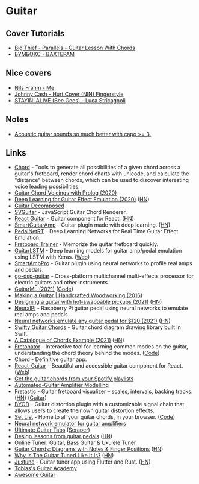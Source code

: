 # Guitar

## Cover Tutorials

- [Big Thief - Parallels - Guitar Lesson With Chords](https://www.youtube.com/watch?v=aidxwUYb91Q)
- [БУМБОКС - ВАХТЕРАМ](https://www.youtube.com/watch?v=ot7KvOhLNgk)

## Nice covers

- [Nils Frahm - Me](https://www.youtube.com/watch?v=3hHB4YhnATQ)
- [Johnny Cash - Hurt Cover (NIN) Fingerstyle](https://www.youtube.com/watch?v=8LU-kq19V3Y)
- [STAYIN’ ALIVE (Bee Gees) - Luca Stricagnoli](https://www.youtube.com/watch?v=buH9qCgK_Qk)

## Notes

- [Acoustic guitar sounds so much better with capo >= 3.](https://twitter.com/dan_abramov/status/1537084269486559232)

## Links

- [Chord](https://github.com/pcorey/chord) - Tools to generate all possibilities of a given chord across a guitar's fretboard, render chord charts with unicode, and calculate the "distance" between chords, which can be used to discover interesting voice leading possibilities.
- [Guitar Chord Voicings with Prolog (2020)](http://www.petecorey.com/blog/2020/04/21/guitar-chord-voicings-with-prolog/)
- [Deep Learning for Guitar Effect Emulation (2020)](https://teddykoker.com/2020/05/deep-learning-for-guitar-effect-emulation/) ([HN](https://news.ycombinator.com/item?id=23141191))
- [Guitar Decomposed](https://bartoszmilewski.com/2020/05/24/guitar-decomposed-1-weird-logic-behind-tuning/)
- [SVGuitar](https://github.com/omnibrain/svguitar) - JavaScript Guitar Chord Renderer.
- [React Guitar](https://react-guitar.com/) - Guitar component for React. ([HN](https://news.ycombinator.com/item?id=23921478))
- [SmartGuitarAmp](https://github.com/keyth72/SmartGuitarAmp) - Guitar plugin made with deep learning. ([HN](https://news.ycombinator.com/item?id=24740266))
- [PedalNetRT](https://github.com/keyth72/PedalNetRT) - Deep Learning Networks for Real Time Guitar Effect Emulation.
- [Fretboard Trainer](https://fretboard-trainer.netlify.app/) - Memorize the guitar fretboard quickly.
- [GuitarLSTM](https://github.com/GuitarML/GuitarLSTM) - Deep learning models for guitar amp/pedal emulation using LSTM with Keras. ([Web](https://guitarml.com/))
- [SmartAmpPro](https://github.com/GuitarML/SmartAmpPro) - Guitar plugin using neural networks to profile real amps and pedals.
- [go-dsp-guitar](https://github.com/andrepxx/go-dsp-guitar) - Cross-platform multichannel multi-effects processor for electric guitars and other instruments.
- [GuitarML (2021)](https://blog.zakjost.com/post/guitarml/) ([Code](https://github.com/GuitarML/SmartGuitarAmp))
- [Making a Guitar | Handcrafted Woodworking (2016)](https://www.youtube.com/watch?v=sAeXskZHC2o)
- [Designing a guitar with hot-swappable pickups (2021)](https://www.staycaffeinated.com/2021/05/02/designing-a-guitar-with-hot-swappable-pickups) ([HN](https://news.ycombinator.com/item?id=27017176))
- [NeuralPi](https://github.com/GuitarML/NeuralPi) - Raspberry Pi guitar pedal using neural networks to emulate real amps and pedals.
- [Neural networks emulate any guitar pedal for $120 (2021)](https://hackaday.com/2021/05/30/neural-networks-emulate-any-guitar-pedal-for-120/) ([HN](https://news.ycombinator.com/item?id=27342509))
- [Swifty Guitar Chords](https://github.com/BeauNouvelle/SwiftyGuitarChords) - Guitar chord diagram drawing library built in Swift.
- [A Catalogue of Chords Example (2021)](https://jpreston.xyz/a-catalogue-of-chords-example.html) ([HN](https://news.ycombinator.com/item?id=28365015))
- [Fretonator](https://www.fretonator.com/) - Interactive tool for learning common modes on the guitar, understanding the chord theory behind the modes. ([Code](https://github.com/whitep4nth3r/fretonator))
- [Chord](http://getchord.com/) - Definitive guitar app.
- [React-Guitar](https://github.com/4lejandrito/react-guitar) - Beautiful and accessible guitar component for React. ([Web](https://react-guitar.com/))
- [Get the guitar chords from your Spotify playlists](https://spotifychords.luca.gg/)
- [Automated-Guitar Amplifier Modelling](https://github.com/Alec-Wright/Automated-GuitarAmpModelling)
- [Fretastic](https://fretastic.com/) - Guitar fretboard visualizer – scales, intervals, backing tracks. ([HN](https://news.ycombinator.com/item?id=30250777)) ([Guitar](https://fretastic.com/guitar))
- [BYOD](https://github.com/Chowdhury-DSP/BYOD) - Guitar distortion plugin with a customizable signal chain that allows users to create their own guitar distortion effects.
- [Set List](http://setlist-app.surge.sh/) - Home to all your guitar chords, in your browser. ([Code](https://github.com/arogyakoirala/setlist))
- [Neural network emulator for guitar amplifiers](https://github.com/sdatkinson/neural-amp-modeler)
- [Ultimate Guitar Tabs](https://www.ultimate-guitar.com/) ([Scraper](https://github.com/jers0/ultimate-guitar-scraper))
- [Design lessons from guitar pedals](https://uxdesign.cc/5-design-lessons-from-guitar-pedals-782d41f07d1b) ([HN](https://news.ycombinator.com/item?id=31948881))
- [Online Tuner: Guitar, Bass Guitar & Ukulele Tuner](https://muted.io/tuner/)
- [Guitar Chords: Diagrams with Notes & Finger Positions](https://muted.io/guitar-chords/) ([HN](https://news.ycombinator.com/item?id=32976832))
- [Why Is The Guitar Tuned Like It Is?](https://library.kiwix.org/music.stackexchange.com_en_all_2022-05/questions/1723/why-is-the-guitar-tuned-like-it-is) ([HN](https://news.ycombinator.com/item?id=33118994))
- [Justune](https://justune.eu/#/) - Guitar tuner app using Flutter and Rust. ([HN](https://news.ycombinator.com/item?id=33150260))
- [Tobias's Guitar Academy](https://tobiasguitar.com/)
- [Awesome Guitar](https://github.com/sfischer13/awesome-guitar)
